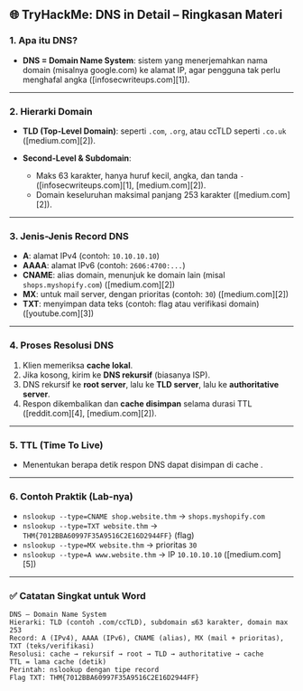 ## 🌐 TryHackMe: **DNS in Detail** – Ringkasan Materi

### 1. **Apa itu DNS?**

* **DNS = Domain Name System**: sistem yang menerjemahkan nama domain (misalnya google.com) ke alamat IP, agar pengguna tak perlu menghafal angka ([infosecwriteups.com][1]).

---

### 2. **Hierarki Domain**

* **TLD (Top-Level Domain)**: seperti `.com`, `.org`, atau ccTLD seperti `.co.uk` ([medium.com][2]).
* **Second-Level & Subdomain**:

  * Maks 63 karakter, hanya huruf kecil, angka, dan tanda `-` ([infosecwriteups.com][1], [medium.com][2]).
  * Domain keseluruhan maksimal panjang 253 karakter ([medium.com][2]).

---

### 3. **Jenis-Jenis Record DNS**

* **A**: alamat IPv4 (contoh: `10.10.10.10`)
* **AAAA**: alamat IPv6 (contoh: `2606:4700:...`)
* **CNAME**: alias domain, menunjuk ke domain lain (misal `shops.myshopify.com`) ([medium.com][2])
* **MX**: untuk mail server, dengan prioritas (contoh: `30`) ([medium.com][2])
* **TXT**: menyimpan data teks (contoh: flag atau verifikasi domain) ([youtube.com][3])

---

### 4. **Proses Resolusi DNS**

1. Klien memeriksa **cache lokal**.
2. Jika kosong, kirim ke **DNS rekursif** (biasanya ISP).
3. DNS rekursif ke **root server**, lalu ke **TLD server**, lalu ke **authoritative server**.
4. Respon dikembalikan dan **cache disimpan** selama durasi TTL ([reddit.com][4], [medium.com][2]).

---

### 5. **TTL (Time To Live)**

* Menentukan berapa detik respon DNS dapat disimpan di cache .

---

### 6. **Contoh Praktik (Lab-nya)**

* `nslookup --type=CNAME shop.website.thm` → `shops.myshopify.com`
* `nslookup --type=TXT website.thm` → `THM{7012BBA60997F35A9516C2E16D2944FF}` (flag)
* `nslookup --type=MX website.thm` → prioritas `30`
* `nslookup --type=A www.website.thm` → IP `10.10.10.10` ([medium.com][5])

---

### ✅ Catatan Singkat untuk Word

```
DNS – Domain Name System  
Hierarki: TLD (contoh .com/ccTLD), subdomain ≤63 karakter, domain max 253  
Record: A (IPv4), AAAA (IPv6), CNAME (alias), MX (mail + prioritas), TXT (teks/verifikasi)  
Resolusi: cache → rekursif → root → TLD → authoritative → cache  
TTL = lama cache (detik)  
Perintah: nslookup dengan tipe record  
Flag TXT: THM{7012BBA60997F35A9516C2E16D2944FF}
```
